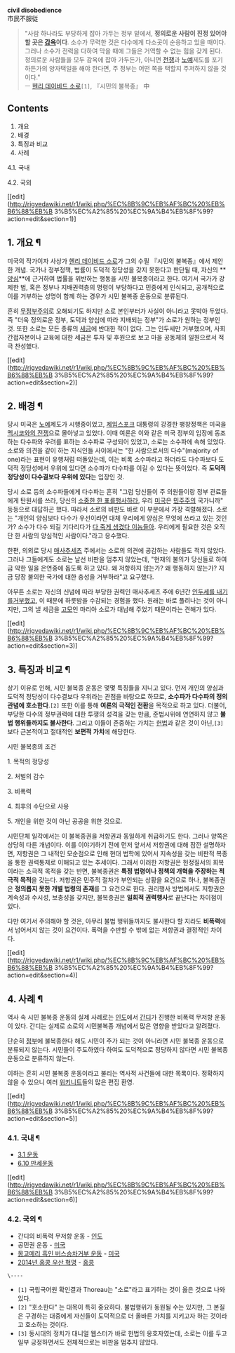 **civil disobedience**  
市民不服従

> "사람 하나라도 부당하게 잡아 가두는 정부 밑에서, **정의로운 사람이 진정 있어야 할 곳은
[감옥](%EA%B0%90%EC%98%A5.md)이다**. 소수가 무력한 것은 다수에게 다소곳이 순응하고 있을 때이다. 그러나 소수가
전력을 다하여 막을 때에 그들은 거역할 수 없는 힘을 갖게 된다. 정의로운 사람들을 모두 감옥에 잡아 가두든가, 아니면
[전쟁](%EC%A0%84%EC%9F%81.md)과 [노예](%EB%85%B8%EC%98%88.md)제도를 포기하든가의 양자택일을
해야 한다면, 주 정부는 어떤 쪽을 택할지 주저하지 않을 것이다."  
ㅡ [헨리 데이비드 소로](%ED%97%A8%EB%A6%AC%20%EB%8D%B0%EC%9D%B4%EB%B9%84%EB%93%9C%20%EC%86%8C%EB%A1%9C.md)`[1]`, 『시민의 불복종』 中

## Contents

    

1. 개요 
2. 배경 
3. 특징과 비교 
4. 사례 
    

4.1. 국내

4.2. 국외

[[edit](http://rigvedawiki.net/r1/wiki.php/%EC%8B%9C%EB%AF%BC%20%EB%B6%88%EB%B
3%B5%EC%A2%85%20%EC%9A%B4%EB%8F%99?action=edit&section=1)]

## 1. 개요 ¶

미국의 작가이자 사상가 [헨리 데이비드 소로](%ED%97%A8%EB%A6%AC%20%EB%8D%B0%EC%9D%B4%EB%B9%84%EB%93%9C%20%EC%86%8C%EB%A1%9C.md)가 그의 수필 『시민의 불복종』에서 제안한 개념. 국가나 정부정책, 법률이 도덕적
정당성을 갖지 못한다고 판단될 때, 자신의
**[양심](%EC%96%91%EC%8B%AC%EC%9D%98%20%EC%9E%90%EC%9C%A0.md)**에 근거하여 법률을
위반하는 행동을 시민 불복종이라고 한다. 여기서 국가가 강제한 법, 혹은 정부나 지배권력층의 명령이 부당하다고 민중에게 인식되고, 공개적으로
이를 거부하는 성명이 함께 하는 경우가 시민 불복종 운동으로 분류된다.

  

흔히 [무정부주의](%EB%AC%B4%EC%A0%95%EB%B6%80%EC%A3%BC%EC%9D%98.md)로 오해되기도 하지만 소로
본인부터가 사실이 아니라고 못박아 두었다. 즉 "더욱 정의로운 정부, 도덕과 양심에 따라 지배되는 정부"가 소로가 원하는 정부인 것. 또한
소로는 모든 종류의 [세금](%EC%84%B8%EA%B8%88.md)에 반대한 적이 없다. 그는 인두세만 거부했으며, 사회간접자본이나
교육에 대한 세금은 투자 및 후원으로 보고 마을 공동체의 일원으로서 적극 찬성했다.

  

[[edit](http://rigvedawiki.net/r1/wiki.php/%EC%8B%9C%EB%AF%BC%20%EB%B6%88%EB%B
3%B5%EC%A2%85%20%EC%9A%B4%EB%8F%99?action=edit&section=2)]

## 2. 배경 ¶

당시 미국은 [노예](%EB%85%B8%EC%98%88.md)제도가 시행중이었고, [제임스포크](%EC%A0%9C%EC%9E%84%EC%8A%A4%20%ED%8F%AC%ED%81%AC.md) 대통령의 강경한 팽창정책은 미국을
[멕시코와의 전쟁](%EB%AF%B8%EA%B5%AD-%EB%A9%95%EC%8B%9C%EC%BD%94%20%EC%A0%84%EC%9F%81.md)으로 몰아넣고 있었다. 이때 여론은 이와 같은 미국 정부의 입장에 동조하는 다수파와 우려를 표하는 소수파로 구성되어 있었고,
소로는 소수파에 속해 있었다. 소로와 의견을 같이 하는 지식인들 사이에서는 "한 사람으로서의 다수"(majority of one)라는 표현이
유행처럼 떠돌았는데, 이는 비록 소수파라고 하더라도 다수파보다 도덕적 정당성에서 우위에 있다면 소수파가 다수파를 이길 수 있다는 뜻이었다.
즉 **도덕적 정당성이 다수결보다 우위에 있다**는 입장인 것.

  

당시 소로 등의 소수파들에게 다수파는 흔히 "그럼 당신들이 주 의원들이랑 정부 관료들에게 탄원서를 쓰라, 당신의 [소중한 한 표를행사하라](%ED%88%AC%ED%91%9C.md), 우리 [미국](%EB%AF%B8%EA%B5%AD.md)은
[민주주의](%EB%AF%BC%EC%A3%BC%EC%A3%BC%EC%9D%98.md) 국가니까" 등등으로 대답하곤 했다. 따라서 소로의
비판도 바로 이 부분에서 가장 격렬해졌다. 소로는 "개인의 양심보다 다수가 우선이라면 대체 우리에게 양심은 무엇에 쓰라고 있는 것인가?
소수가 다수 되길 기다리다가 [다 죽게 생겼다 이놈들아](%EB%8B%A4%20%EC%A3%BD%EA%B2%8C%20%EC%83%9D%EA%B2%BC%EB%8B%A4%20%EC%9D%B4%EB%86%88%EB%93%A4%EC%95%84.md). 우리에게 필요한 것은 오직 단
한 사람의 양심적인 사람이다."라고 응수했다.

  

한편, 의외로 당시 [매사추세츠](%EB%A7%A4%EC%82%AC%EC%B6%94%EC%84%B8%EC%B8%A0.md) 주에서는
소로의 의견에 공감하는 사람들도 적지 않았다. 그러나 그들에게도 소로는 날선 비판을 멈추지 않았는데, "현재의 불의가 당신들로 하여금 악한
일을 은연중에 돕도록 하고 있다. 왜 저항하지 않는가? 왜 행동하지 않는가? 지금 당장 불의한 국가에 대한 충성을 거부하라"고 요구했다.

  

아무튼 소로는 자신의 신념에 따라 부당한 권력인 매사추세츠 주에 6년간 [인두세를 내기를거부했고](%ED%83%88%EC%84%B8.md), 이 때문에 하룻밤을 수감되는 경험을 했다. 원래는 바로 풀려나는 것이 아니지만,
그의 낼 세금을 [고모](%EA%B3%A0%EB%AA%A8.md)인 마리아 소로가 대납해 주었기 때문이라는 견해가 있다.

  

[[edit](http://rigvedawiki.net/r1/wiki.php/%EC%8B%9C%EB%AF%BC%20%EB%B6%88%EB%B
3%B5%EC%A2%85%20%EC%9A%B4%EB%8F%99?action=edit&section=3)]

## 3. 특징과 비교 ¶

상기 이유로 인해, 시민 불복종 운동은 몇몇 특징들을 지니고 있다. 먼저 개인의 양심과 도덕적 정당성이 다수결보다 우위라는 관점을 바탕으로
하므로, **소수파가 다수파의 정의 관념에 호소한다**.`[2]` 또한 이를 통해 **여론의 극적인 전환**을 목적으로 하고 있다. 더불어,
부당한 다수의 정부권력에 대한 투쟁의 성격을 갖는 만큼, 준법시위에 연연하지 않고 **불법 행위들까지도 불사한다**. 그리고 이들이 존중하는
가치는 [헌법](%ED%97%8C%EB%B2%95.md)과 같은 것이 아닌,`[3]` 보다 근본적이고 절대적인 **보편적 가치**에
해당한다.

  

시민 불복종의 조건

  

1\. 목적의 정당성

  

2\. 처벌의 감수

  

3\. 비폭력

  

4\. 최후의 수단으로 사용

  

5\. 개인을 위한 것이 아닌 공공을 위한 것으로.

  

시민단체 일각에서는 이 불복종권을 저항권과 동일하게 취급하기도 한다. 그러나 양쪽은 상당히 다른 개념이다. 이를 이야기하기 전에 먼저 앞서서
저항권에 대해 잠깐 설명하자면, 저항권은 그 내적인 모순점으로 인해 현대 법학에 있어서 지속성을 갖는 비판적 복종을 통한 권력통제로 이해되고
있는 추세이다. 그래서 이러한 저항권은 헌정질서의 회복이라는 소극적 목적을 갖는 반면, 불복종권은 **특정 법령이나 정책의 개혁을 주장하는
적극적 목적**을 갖는다. 저항권은 민주적 절차가 부인되는 상황을 요건으로 하나, 불복종권은 **정의롭지 못한 개별 법령의 존재**를 그
요건으로 한다. 권리행사 방법에서도 저항권은 계속성과 수시성, 보충성을 갖지만, 불복종권은 **일회적 권력행사**로 끝난다는 차이점이 있다.

  

다만 여기서 주의해야 할 것은, 아무리 불법 행위들까지도 불사한다 할 지라도 **비폭력**에서 넘어서지 않는 것이 요건이다. 폭력을 수반할
수 밖에 없는 저항권과 결정적인 차이다.

  

[[edit](http://rigvedawiki.net/r1/wiki.php/%EC%8B%9C%EB%AF%BC%20%EB%B6%88%EB%B
3%B5%EC%A2%85%20%EC%9A%B4%EB%8F%99?action=edit&section=4)]

## 4. 사례 ¶

역사 속 시민 불복종 운동의 실제 사례로는 [인도](%EC%9D%B8%EB%8F%84.md)에서
[간디](%EA%B0%84%EB%94%94.md)가 진행한 비폭력 무저항 운동이 있다. 간디는 실제로 소로의 시민불복종 개념에서 많은
영향을 받았다고 알려졌다.

  

단순히 [정부](%EC%A0%95%EB%B6%80.md)에 불복종한다 해도 시민이 주가 되는 것이 아니라면 시민 불복종 운동으로
분류되지 않는다. 시민들이 주도하였다 하여도 도덕적으로 정당하지 않다면 시민 불복종 운동으로 분류하지 않는다.

  

이하는 흔히 시민 불복종 운동이라고 불리는 역사적 사건들에 대한 목록이다. 정확하지 않을 수 있으니 여러
[위키니트](%EC%9C%84%ED%82%A4%EB%8B%88%ED%8A%B8.md)들의 많은 편집 환영.

  

[[edit](http://rigvedawiki.net/r1/wiki.php/%EC%8B%9C%EB%AF%BC%20%EB%B6%88%EB%B
3%B5%EC%A2%85%20%EC%9A%B4%EB%8F%99?action=edit&section=5)]

### 4.1. 국내 ¶

  * [3.1 운동](3.1%20%EC%9A%B4%EB%8F%99.md)
  * [6.10 만세운동](6.10%20%EB%A7%8C%EC%84%B8%EC%9A%B4%EB%8F%99.md)

[[edit](http://rigvedawiki.net/r1/wiki.php/%EC%8B%9C%EB%AF%BC%20%EB%B6%88%EB%B
3%B5%EC%A2%85%20%EC%9A%B4%EB%8F%99?action=edit&section=6)]

### 4.2. 국외 ¶

  * 간디의 비폭력 무저항 운동 - [인도](%EC%9D%B8%EB%8F%84.md)
  * 공민권 운동 - [미국](%EB%AF%B8%EA%B5%AD.md)
  * [몽고메리 흑인 버스승차거부 운동](%EB%A1%9C%EC%9E%90%20%ED%8C%8C%ED%81%AC%EC%8A%A4.md) \- [미국](%EB%AF%B8%EA%B5%AD.md)
  * [2014년 홍콩 우산 혁명](2014%EB%85%84%20%ED%99%8D%EC%BD%A9%20%EC%9A%B0%EC%82%B0%20%ED%98%81%EB%AA%85.md) \- [홍콩](%ED%99%8D%EC%BD%A9.md)  

`\----`

  * `[1]` 국립국어원 확인결과 Thoreau는 "소로"라고 표기하는 것이 옳은 것으로 나와 있다.
  * `[2]` "호소한다" 는 대목이 특히 중요하다. 불법행위가 동원될 수는 있지만, 그 본질은 구경하는 대중에게 자신들이 도덕적으로 더 올바른 가치를 지키고자 하는 것이라고 호소하는 것이다.
  * `[3]` 동시대의 정치가 대니얼 웹스터가 바로 헌법의 옹호자였는데, 소로는 이를 두고 일부 긍정하면서도 전체적으로는 비판을 멈추지 않았다.

